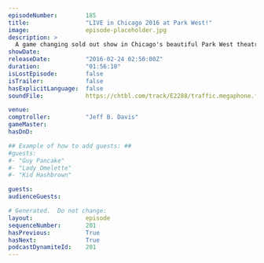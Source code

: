 ```yaml
---
episodeNumber:        185
title:                "LIVE in Chicago 2016 at Park West!"
image:                episode-placeholder.jpg
description: >
  A game changing sold out show in Chicago's beautiful Park West theatre! Music by Babes. Watch the video at harmontown.com/live, become a member!
showDate:             
releaseDate:          "2016-02-24 02:50:00Z"
duration:             "01:56:18"
isLostEpisode:        false
isTrailer:            false
hasExplicitLanguage:  false
soundFile:            https://chtbl.com/track/E2288/traffic.megaphone.fm/STA8739285076.mp3?updated=1560540027

venue:                
comptroller:          "Jeff B. Davis"
gameMaster:           
hasDnD:               

## Example of how to add guests: ##
#guests:
#- "Guy Pancake"
#- "Lady Omelette"
#- "Kid Hashbrown"

guests:
audienceGuests:

# Generated.  Do not change:
layout:               episode
sequenceNumber:       201
hasPrevious:          True
hasNext:              True
podcastDynamiteId:    201
---
```


<!-- The episode description will be rendered here -->
<!-- Add your content below here -->


